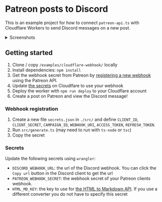 # Patreon posts to Discord

This is an example project for how to connect `patreon-api.ts` with Cloudflare Workers to send Discord messages on a new post.

<details>
<summary>Screenshots</summary>

Discord message:

![Discord message preview](./assets/discord.png)

Patreon post:

![Patreon post preview](./assets/patreon.png)

</details>

## Getting started

1. Clone / copy `/examples/cloudflare-webhook/` locally
2. Install dependencies: `npm install`
3. Get the webhook secret from Patreon by [registering a new webhook](#webhook-registration) using the Patreon API.
4. Update [the secrets](#secrets) on Cloudlfare to use your webhook
5. Deploy the worker with `npm run deploy` to your Cloudflare account
6. Create a post on Patreon and view the Discord message!

### Webhook registration

1. Create a new file `secrets.json` in `./src/` and define `CLIENT_ID`, `CLIENT_SECRET`, `CAMPAIGN_ID`, `WEBHOOK_URI`, `ACCESS_TOKEN`, `REFRESH_TOKEN`.
2. Run `src/generate.ts` (may need to run with `ts-node` or `tsc`)
3. Copy the secret

### Secrets

Update the following secrets using `wrangler`:

- `DISCORD_WEBHOOK_URL`: the url of the Discord webhook. You can click the `Copy url` button in the Discord client to get the url
- `PATREON_WEBHOOK_SECRET`: the webhook secret of your Patreon clients webhook.
- `HTML_MD_KEY`: the key to use for [the HTML to Markdown API](https://html-to-markdown.com/api). If you use a different converter you do not have to specify this secret
